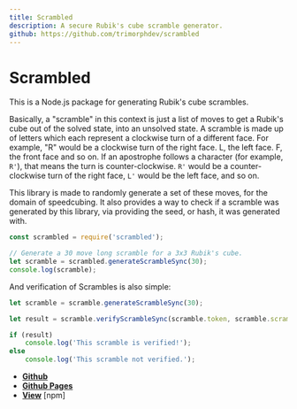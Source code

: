 ```yaml
---
title: Scrambled
description: A secure Rubik's cube scramble generator.
github: https://github.com/trimorphdev/scrambled
---
```


# Scrambled
This is a Node.js package for generating Rubik's cube scrambles.

Basically, a "scramble" in this context is just a list of moves to get a Rubik's cube out of the solved state, into an unsolved state.  A scramble is made up of letters which each represent a clockwise turn of a different face.  For example, "R" would be a clockwise turn of the right face.  L, the left face.  F, the front face and so on.  If an apostrophe follows a character (for example, `R'`), that means the turn is counter-clockwise.  `R'` would be a counter-clockwise turn of the right face, `L'` would be the left face, and so on.

This library is made to randomly generate a set of these moves, for the domain of speedcubing.  It also provides a way to check if a scramble was generated by this library, via providing the seed, or hash, it was generated with.

```js
const scrambled = require('scrambled');

// Generate a 30 move long scramble for a 3x3 Rubik's cube.
let scramble = scrambled.generateScrambleSync(30);
console.log(scramble);
```

And verification of Scrambles is also simple:

```js
let scramble = scramble.generateScrambleSync(30);

let result = scramble.verifyScrambleSync(scramble.token, scramble.scramble, scramble.size);

if (result)
    console.log('This scramble is verified!');
else
    console.log('This scramble not verified.');
```

- **[Github](https://github.com/trimorphdev/trimorphdev.github.io)**
- **[Github Pages](https://trimorphdev.github.io)**
- **[View](https://www.npmjs.com/package/scrambled)** [npm]